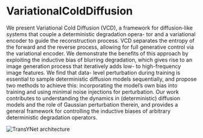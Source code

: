 # VariationalColdDiffusion

We present Variational Cold Diffusion (VCD), a framework for diffusion-like systems that couple a deterministic degradation opera- tor and a variational encoder to guide the reconstruction process. VCD separates the entropy of the forward and the reverse process, allowing for full generative control via the variational encoder. We demonstrate the benefits of this approach by exploiting the inductive bias of blurring degradation, which gives rise to an image generation process that iteratively adds low- to high-frequency image features. We find that data- level perturbation during training is essential to sample deterministic diffusion models sequentially, and propose two methods to achieve this: incorporating the model’s own bias into training and using minimal noise injections for perturbation. Our work contributes to understanding the dynamics in (deterministic) diffusion models and the role of Gaussian perturbation therein, and provides a general framework for controlling the inductive biases of arbitrary deterministic degradation operators.



![TransYNet architecture](TransYNet_architecture.png "TransYNet architecture")
